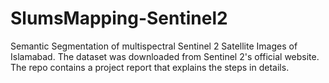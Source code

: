 # SlumsMapping-Sentinel2
Semantic Segmentation of multispectral Sentinel 2 Satellite Images of Islamabad. The dataset was downloaded from Sentinel 2's official website. The repo contains a project report that explains the steps in details.

